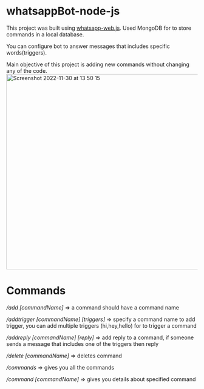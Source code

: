 # whatsappBot-node-js
This project was built using [whatsapp-web.js](https://github.com/pedroslopez/whatsapp-web.js).
Used MongoDB for to store commands in a local database.

You can configure bot to answer messages that includes specific words(triggers).

Main objective of this project is adding new commands without changing any of the code.
<img width="515" alt="Screenshot 2022-11-30 at 13 50 15" src="https://user-images.githubusercontent.com/44002494/204781869-d39fc21e-d3a7-4f4d-8000-1a609cf1172a.png">

# Commands
*/add [commandName]* => a command should have a command name

*/addtrigger [commandName] [triggers]* => specify a command name to add trigger, you can add multiple triggers (hi,hey,hello) for to trigger a command

*/addreply [commandName] [reply]* => add reply to a command, if someone sends a message that includes one of the triggers then reply

*/delete [commandName]* => deletes command

*/commands* => gives you all the commands

*/command [commandName]* => gives you details about specified command

